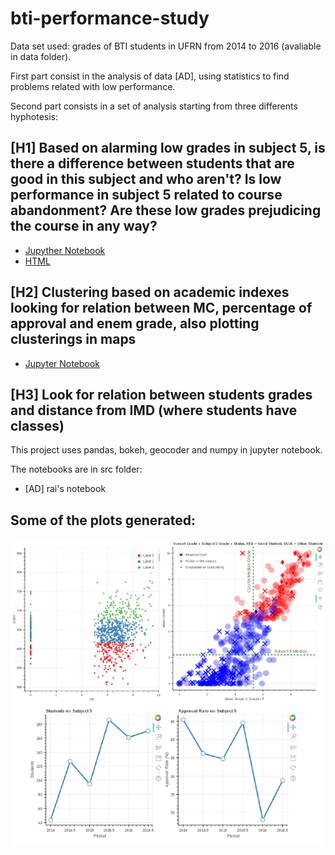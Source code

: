 # bti-performance-study

Data set used: grades of BTI students in UFRN from 2014 to 2016 (avaliable in data folder).

First part consist in the analysis of data [AD], using statistics to find problems related with low performance.

Second part consists in a set of analysis starting from three differents hyphotesis:

## [H1] Based on alarming low grades in subject 5, is there a difference between students that are good in this subject and who aren't? Is low performance in subject 5 related to course abandonment? Are these low grades prejudicing the course in any way?
- [Jupyther Notebook](src/notebook-2.ipynb)
- [HTML](result/notebook-2.html)

## [H2] Clustering based on academic indexes looking for relation between MC, percentage of approval and enem grade, also plotting clusterings in maps
- [Jupyter Notebook](src/notebook-3.ipynb)

## [H3] Look for relation between students grades and distance from IMD (where students have classes)

This project uses pandas, bokeh, geocoder and numpy in jupyter notebook.

The notebooks are in src folder: 
- [AD] rai's notebook

## Some of the plots generated:

![Example Plots](result/examplePlots.png)
